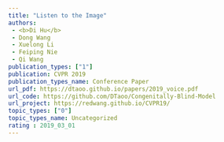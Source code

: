 ```yaml
---  
title: "Listen to the Image"  
authors:  
 - <b>Di Hu</b>  
 - Dong Wang  
 - Xuelong Li  
 - Feiping Nie  
 - Qi Wang  
publication_types: ["1"]  
publication: CVPR 2019   
publication_types_name: Conference Paper  
url_pdf: https://dtaoo.github.io/papers/2019_voice.pdf  
url_code: https://github.com/DTaoo/Congenitally-Blind-Model  
url_project: https://redwang.github.io/CVPR19/  
topic_types: ["0"]
topic_types_name: Uncategorized
rating : 2019_03_01
---  
```

